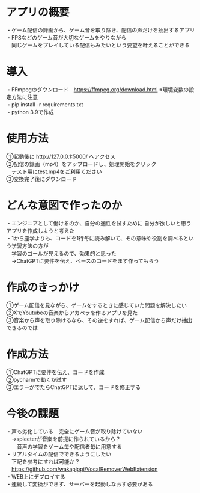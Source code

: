 # アプリの概要 
・ゲーム配信の録画から、ゲーム音を取り除き、配信の声だけを抽出するアプリ  
・FPSなどのゲーム音が大切なゲームをやりながら  
　同じゲームをプレイしている配信もみたいという要望を叶えることができる

# 導入
・FFmpegのダウンロード　https://ffmpeg.org/download.html  ※環境変数の設定方法に注意  
・pip install -r requirements.txt  
・python 3.9で作成

# 使用方法
①起動後に http://127.0.0.1:5000/ へアクセス  
②配信の録画（mp4）をアップロードし、処理開始をクリック  
 　テスト用にtest.mp4をご利用ください  
③変換完了後にダウンロード

# どんな意図で作ったのか
 ・エンジニアとして働けるのか、自分の適性を試すために  自分が欲しいと思うアプリを作成しようと考えた  
 ・1から座学よりも、コードを1行毎に読み解いて、その意味や役割を調べるという学習方法の方が  
 　学習のゴールが見えるので、効果的と思った   
　→ChatGPTに要件を伝え、ベースのコードをまず作ってもらう

# 作成のきっかけ  
 ①ゲーム配信を見ながら、ゲームをするときに感じていた問題を解決したい  
 ②XでYoutubeの音楽からアカペラを作るアプリを見た  
 ③音楽から声を取り除けるなら、その逆をすれば、ゲーム配信から声だけ抽出できるのでは  
 
 # 作成方法  
 ①ChatGPTに要件を伝え、コードを作成  
 ②pycharmで動くか試す  
 ③エラーがでたらChatGPTに返して、コードを修正する  

# 今後の課題  
・声も劣化している　完全にゲーム音が取り除けていない  
　→spleeterが音楽を前提に作られているから？   
　　音声の学習をゲーム毎や配信者毎に用意する  
・リアルタイムの配信でできるようにしたい  
　下記を参考にすれば可能か？  
　https://github.com/wakapippi/VocalRemoverWebExtension  
・WEB上にデプロイする  
・連続して変換ができず、サーバーを起動しなおす必要がある
